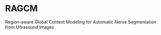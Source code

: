# RAGCM
Region-aware Global Context Modeling for Automatic Nerve Segmentation from Ultrasound Images
